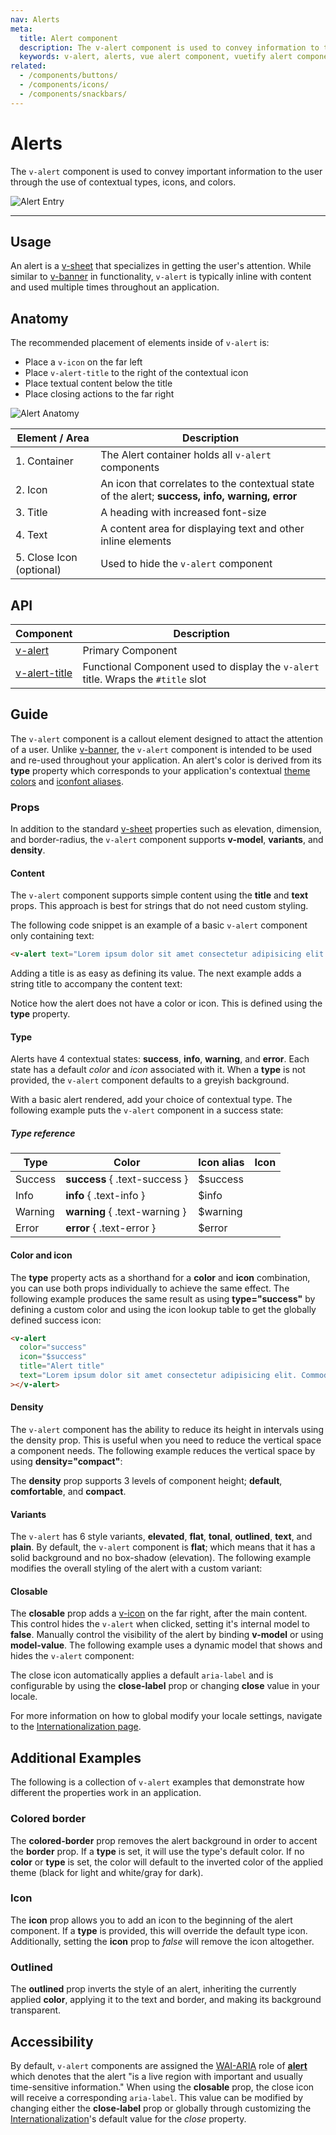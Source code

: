 ```yaml
---
nav: Alerts
meta:
  title: Alert component
  description: The v-alert component is used to convey information to the user. Designed to stand out, the alerts come in four contextual styles.
  keywords: v-alert, alerts, vue alert component, vuetify alert component
related:
  - /components/buttons/
  - /components/icons/
  - /components/snackbars/
---
```


# Alerts

The `v-alert` component is used to convey important information to the user through the use of contextual types, icons, and colors.

![Alert Entry](https://cdn.vuetifyjs.com/docs/images/components-temp/v-alert/v-alert-entry.png)

----

## Usage

An alert is a [v-sheet](/components/sheets/) that specializes in getting the user's attention. While similar to [v-banner](/components/banners/) in functionality, `v-alert` is typically inline with content and used multiple times throughout an application.

<usage name="v-alert" />

<entry />

## Anatomy

The recommended placement of elements inside of `v-alert` is:

* Place a `v-icon` on the far left
* Place `v-alert-title` to the right of the contextual icon
* Place textual content below the title
* Place closing actions to the far right

![Alert Anatomy](https://cdn.vuetifyjs.com/docs/images/components-temp/v-alert/v-alert-anatomy.png)

| Element / Area | Description |
| - | - |
| 1. Container | The Alert container holds all `v-alert` components |
| 2. Icon | An icon that correlates to the contextual state of the alert; **success, info, warning, error** |
| 3. Title | A heading with increased font-size |
| 4. Text | A content area for displaying text and other inline elements |
| 5. Close Icon (optional) | Used to hide the `v-alert` component |

## API

| Component | Description |
| - | - |
| [v-alert](/api/v-alert/) | Primary Component |
| [v-alert-title](/api/v-alert-title/) | Functional Component used to display the `v-alert` title. Wraps the `#title` slot |

<api-inline hide-links />

## Guide

The `v-alert` component is a callout element designed to attact the attention of a user. Unlike [v-banner](/components/banners/), the `v-alert` component is intended to be used and re-used throughout your application. An alert's color is derived from its **type** property which corresponds to your application's contextual [theme colors](/features/theme/#custom-theme-colors) and [iconfont aliases](/features/icon-fonts/#creating-a-custom-icon-set).

### Props

In addition to the standard [v-sheet](/components/sheets/) properties such as elevation, dimension, and border-radius, the `v-alert` component supports **v-model**, **variants**, and **density**.

#### Content

The `v-alert` component supports simple content using the **title** and **text** props. This approach is best for strings that do not need custom styling.

The following code snippet is an example of a basic `v-alert` component only containing text:

```html
<v-alert text="Lorem ipsum dolor sit amet consectetur adipisicing elit. Commodi, ratione debitis quis est labore voluptatibus..."></v-alert>
```

Adding a title is as easy as defining its value. The next example adds a string title to accompany the content text:

<example file="v-alert/prop-content" />

Notice how the alert does not have a color or icon. This is defined using the **type** property.

#### Type

Alerts have 4 contextual states: **success**, **info**, **warning**, and **error**. Each state has a default _color_ and _icon_ associated with it. When a **type** is not provided, the `v-alert` component defaults to a greyish background.

With a basic alert rendered, add your choice of contextual type. The following example puts the `v-alert` component in a success state:

<example file="v-alert/prop-type" />

##### Type reference

| Type | Color | Icon alias | Icon |
| - | - | - | :---: |
| Success | **success** { .text-success } | $success | <v-icon icon="$success" /> |
| Info | **info** { .text-info } | $info | <v-icon icon="$info" /> |
| Warning | **warning** { .text-warning } | $warning | <v-icon icon="$warning" /> |
| Error | **error** { .text-error } | $error | <v-icon icon="$error" /> |

#### Color and icon

The **type** property acts as a shorthand for a **color** and **icon** combination, you can use both props individually to achieve the same effect. The following example produces the same result as using **type="success"** by defining a custom color and using the icon lookup table to get the globally defined success icon:

```html
<v-alert
  color="success"
  icon="$success"
  title="Alert title"
  text="Lorem ipsum dolor sit amet consectetur adipisicing elit. Commodi, ratione debitis quis est labore voluptatibus..."
></v-alert>
```

#### Density

The `v-alert` component has the ability to reduce its height in intervals using the density prop. This is useful when you need to reduce the vertical space a component needs. The following example reduces the vertical space by using **density="compact"**:

<example file="v-alert/prop-density" />

The **density** prop supports 3 levels of component height; **default**, **comfortable**, and **compact**.

#### Variants

The `v-alert` has 6 style variants, **elevated**, **flat**, **tonal**, **outlined**, **text**, and **plain**. By default, the `v-alert` component is **flat**; which means that it has a solid background and no box-shadow (elevation). The following example modifies the overall styling of the alert with a custom variant:

<example file="v-alert/prop-variant" />

#### Closable

The **closable** prop adds a [v-icon](/components/icons) on the far right, after the main content. This control hides the `v-alert` when clicked, setting it's internal model to **false**. Manually control the visibility of the alert by binding **v-model** or using **model-value**. The following example uses a dynamic model that shows and hides the `v-alert` component:

<example file="v-alert/prop-closable" />

The close icon automatically applies a default `aria-label` and is configurable by using the **close-label** prop or changing **close** value in your locale.

<alert type="info">

  For more information on how to global modify your locale settings, navigate to the [Internationalization page](/features/internationalization).

</alert>

## Additional Examples

The following is a collection of `v-alert` examples that demonstrate how different the properties work in an application.

### Colored border

The **colored-border** prop removes the alert background in order to accent the **border** prop. If a **type** is set, it will use the type's default color. If no **color** or **type** is set, the color will default to the inverted color of the applied theme (black for light and white/gray for dark).

<example file="v-alert/prop-colored-border" />

### Icon

The **icon** prop allows you to add an icon to the beginning of the alert component. If a **type** is provided, this will override the default type icon. Additionally, setting the **icon** prop to _false_ will remove the icon altogether.

<example file="v-alert/prop-icon" />

### Outlined

The **outlined** prop inverts the style of an alert, inheriting the currently applied **color**, applying it to the text and border, and making its background transparent.

<example file="v-alert/prop-outlined" />

## Accessibility

By default, `v-alert` components are assigned the [WAI-ARIA](https://www.w3.org/WAI/standards-guidelines/aria/) role of [**alert**](https://www.w3.org/TR/wai-aria/#alert) which denotes that the alert \"is a live region with important and usually time-sensitive information.\" When using the **closable** prop, the close icon will receive a corresponding `aria-label`. This value can be modified by changing either the **close-label** prop or globally through customizing the [Internationalization](/features/internationalization)'s default value for the _close_ property.
